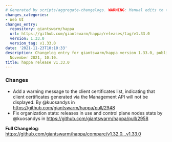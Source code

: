 ```yaml
---
# Generated by scripts/aggregate-changelogs. WARNING: Manual edits to this files will be overwritten.
changes_categories:
- Web UI
changes_entry:
  repository: giantswarm/happa
  url: https://github.com/giantswarm/happa/releases/tag/v1.33.0
  version: 1.33.0
  version_tag: v1.33.0
date: '2021-11-23T10:10:33'
description: Changelog entry for giantswarm/happa version 1.33.0, published on 23
  November 2021, 10:10.
title: happa release v1.33.0
---
```


### Changes

* Add a warning message to the client certificates list, indicating that client certificates generated via the Management API will not be displayed. By @kuosandys in https://github.com/giantswarm/happa/pull/2948
* Fix organization stats: releases in use and control plane nodes stats by @kuosandys in https://github.com/giantswarm/happa/pull/2958


**Full Changelog**: https://github.com/giantswarm/happa/compare/v1.32.0...v1.33.0
